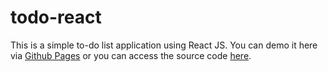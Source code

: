 # todo-react

This is a simple to-do list application using React JS.
You can demo it here via [Github Pages](https://ryandriesatria.github.io/todo-react/) or you can access the source code [here](https://github.com/ryandriesatria/todo-react/tree/master).


